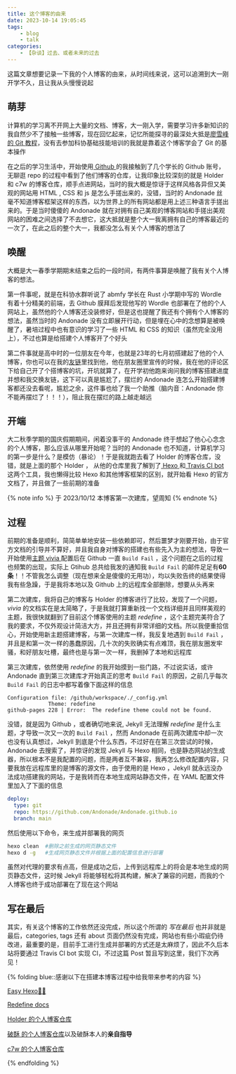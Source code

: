 ```yaml
---
title: 这个博客的由来
date: 2023-10-14 19:05:45
tags: 
    - blog
    - talk
categories: 
    - 【杂谈】过去、或者未来的过去
---
```


这篇文章想要记录一下我的个人博客的由来，从时间线来说，这可以追溯到大一刚开学不久，且让我从头慢慢说起

## 萌芽

计算机的学习离不开网上大量的文档、博客，大一刚入学，需要学习许多新知识的我自然少不了接触一些博客，现在回忆起来，记忆所能探寻的最深处大抵是[廖雪峰的 Git 教程](https://www.liaoxuefeng.com/wiki/896043488029600)，没有去参加科协基础技能培训的我就是靠着这个博客学会了 Git 的基本操作

在之后的学习生活中，开始使用[ Github ](https://github.com)的我接触到了几个学长的 Github 账号，无聊逛 repo 的过程中看到了他们博客的仓库，让我印象比较深刻的就是 Holder 和 c7w 的博客仓库，顺手点进网站，当时的我大概是惊讶于这样风格各异但又美观的网站用 HTML , CSS 和 js 是怎么手搓出来的，没错，当时的 Andonade 丝毫不知道博客框架这样的东西，以为世界上的所有网站都是用上述三种语言手搓出来的。于是当时傻傻的 Andonade 就在对拥有自己美观的博客网站和手搓出美观网站的困难之间选择了不去想它，这大抵就是整个大一我离拥有自己的博客最近的一次了，在此之后的整个大一，我都没怎么有关个人博客的想法了

## 唤醒

大概是大一春季学期期末结束之后的一段时间，有两件事算是唤醒了我有关个人博客的想法。

第一件事呢，就是在科协水群听说了 abmfy 学长在 Rust 小学期中写的 Wordle 有着十分精美的前端，去 Github 膜拜后发现他写的 Wordle 也部署在了他的个人网站上，虽然他的个人博客还没装修好，但是这也提醒了我还有个拥有个人博客的想法，虽然当时的 Andonade 没有立即展开行动，但是埋在心中的念想算是被唤醒了，暑培过程中也有意识的学习了一些 HTML 和 CSS 的知识（虽然完全没用上），不过也算是给搭建个人博客开了个好头

第二件事就是高中时的一位朋友在今年，也就是23年的七月初搭建起了他的个人博客，你也可以在我的[友链](https://andonade.github.io/links)里找到他，他在朋友圈里宣传的时候，我在他的评论区下给自己开了个搭博客的坑，开坑就算了，在开学初他跑来询问我的博客搭建进度并想和我交换友链，这下可以真是尴尬了，摆烂的 Andonade 连怎么开始搭建博客都还没去看呢，尴尬之余，这件事也给了我一个助推（脑内音：Andonade 你不能再摆烂了！！！），阻止我在摆烂的路上越走越远

## 开端

大二秋季学期的国庆假期期间，闲着没事干的 Andonade 终于想起了他心心念念的个人博客，那么应该从哪里开始呢？当时的 Andonade 也不知道，计算机学习的第一步是什么？是模仿（暴论）！于是我就跑去看了 Holder 的博客仓库，没错，就是上面的那个 Holder ， 从他的仓库里我了解到了[ Hexo ](https://hexo.io/index.html)和[ Travis CI bot ](https://www.travis-ci.com/)这两个工具，我也懒得比较 Hexo 和其他博客框架的区别，就开始看 Hexo 的官方文档了，并且做了一些前期的准备

{% note info %}
于 2023/10/12 本博客第一次建库，望周知
{% endnote %}

## 过程

前期的准备是顺利，简简单单地安装一些依赖即可，然后噩梦才刚要开始，由于官方文档的引导并不算好，并且我自身对博客的搭建也有些先入为主的想法，导致一开始使用[主题 vivia ](https://github.com/saicaca/hexo-theme-vivia)配置后在 Github 一直 `Build Fail` ，这个问题在之后的过程也频繁的出现，实际上 Gtihub 总共给我发的通知我 `Build Fail` 的邮件足足有**60条**！！不管我怎么调整（现在想来全是傻傻的无用功），均以失败告终的结果使得我有些急躁，于是我将本地以及 Github 上的远程库全部删除，想要从头再来

第二次建库，我将自己的博客与 Holder 的博客进行了比较，发现了一个问题，*vivia* 的文档实在是太简略了，于是我就打算重新找一个文档详细并且同样美观的主题，我很快就翻到了目前这个博客使用的主题 *redefine* ，这个主题完美符合了我的要求，不仅外观设计简洁大方，并且还拥有非常详细的文档。所以我便重拾信心，开始使用新主题搭建博客，与第一次建库一样，我反复地遇到 `Build Fail` ，并且是和第一次一样的愚蠢原因，几十次的失败确实有点难顶，我在朋友圈发牢骚，和好朋友吐槽，最终也是与第一次一样，我删掉了本地和远程库

第三次建库，依然使用 *redefine* 的我开始摸到一些门路，不过说实话，或许 Andonade 直到第三次建库才开始真正的思考 `Build Fail` 的原因，之前几乎每次 `Build Fail` 的日志中都写着像下面这样的信息

```text
Configuration file: /github/workspace/./_config.yml
             Theme: redefine
github-pages 228 | Error:  The redefine theme could not be found.
```

没错，就是因为 Github ，或者确切地来说, Jekyll 无法理解 *redefine* 是什么主题，才导致一次又一次的 `Build Fail` ，然而 Andonade 在前两次建库中却一次也没有认真想过，Jekyll 到底是个什么东西，不过好在在第三次尝试的时候，Andonade 去搜索了，并惊讶的发现 Jekyll 与 Hexo 相同，也是静态网站的生成器，所以根本不是我配置的问题，而是两者互不兼容，我再怎么修改配置内容，只要我放在远程库里的是博客的源文件，由于使用的是 Hexo ，Jekyll 就永远没办法成功搭建我的网站，于是我转而在本地生成网站静态文件，在 YAML 配置文件里加入了下面的信息

```yml
deploy:
  type: git
  repo: https://github.com/Andonade/Andonade.github.io
  branch: main
```

然后使用以下命令，来生成并部署我的网页

```bash
hexo clean  #删除之前生成的网页静态文件
hexo d -g   #生成网页静态文件并根据上面的配置信息进行部署
```

虽然对代理的要求有点高，但是成功之后，上传到远程库上的将会是本地生成的网页静态文件，这时候 Jekyll 将能够轻松将其构建，解决了兼容的问题，而我的个人博客也终于成功部署在了现在这个网站

## 写在最后

其实，有关这个博客的工作依然还没完成，所以这个所谓的 *写在最后* 也并非就是最后，categories, tags 还有 about 页面仍然没有完成，网站也有些小瑕疵仍待改进，最重要的是，目前手工进行生成并部署的方式还是太麻烦了，因此不久后本站将要通过 Travis CI bot 实现 CI，不过这篇 Post 暂且写到这里，我们下次再见！

{% folding blue::感谢以下在搭建本博客过程中给我带来参考的内容 %}

[Easy Hexo🧑‍💻](https://easyhexo.com/)

[Redefine docs](https://redefine-docs.ohevan.com/)

[Holder 的个人博客仓库](https://github.com/Ashitemaru/Ashitemaru.github.io)

[破酥 的个人博客仓库](https://github.com/CainHappyfish/CainHappyfish.github.io)以及破酥本人的**亲自指导**

[c7w 的个人博客仓库](https://github.com/c7w/c7w.github.io)

{% endfolding %}
